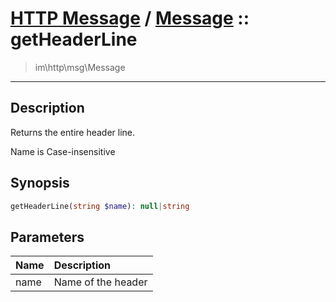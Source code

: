 # [HTTP Message](http.md) / [Message](http-Message.md) :: getHeaderLine
 > im\http\msg\Message
____

## Description
Returns the entire header line.

Name is Case-insensitive

## Synopsis
```php
getHeaderLine(string $name): null|string
```

## Parameters
| Name | Description |
| :--- | :---------- |
| name | Name of the header |
